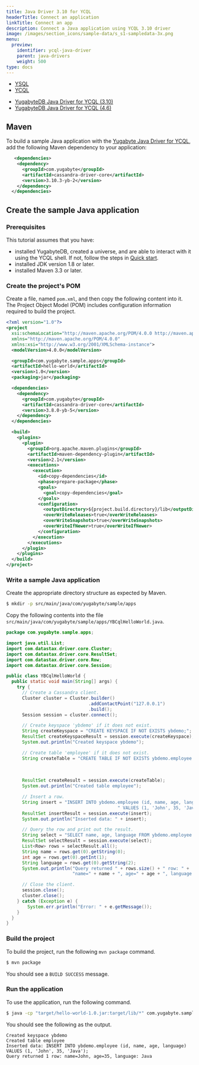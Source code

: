 ```yaml
---
title: Java Driver 3.10 for YCQL
headerTitle: Connect an application
linkTitle: Connect an app
description: Connect a Java application using YCQL 3.10 driver
image: /images/section_icons/sample-data/s_s1-sampledata-3x.png
menu:
  preview:
    identifier: ycql-java-driver
    parent: java-drivers
    weight: 500
type: docs
---
```


<ul class="nav nav-tabs-alt nav-tabs-yb" data-target="sql">
  <li>
    <a href="../yugabyte-jdbc/" class="nav-link">
      YSQL
    </a>
  </li>
  <li class="active">
    <a href="../ycql/" class="nav-link">
      YCQL
    </a>
  </li>
</ul>

<ul class="nav nav-tabs-alt nav-tabs-yb" data-target="driver">
  <li >
    <a href="../ycql/" class="nav-link active">
      <i class="icon-cassandra" aria-hidden="true"></i>
      YugabyteDB Java Driver for YCQL (3.10)
    </a>
  </li>
   <li >
    <a href="../ycql-4.6/" class="nav-link">
      <i class="icon-cassandra" aria-hidden="true"></i>
      YugabyteDB Java Driver for YCQL (4.6)
    </a>
  </li>
</ul>

## Maven

To build a sample Java application with the [Yugabyte Java Driver for YCQL](https://github.com/yugabyte/cassandra-java-driver), add the following Maven dependency to your application:

```xml
   <dependencies>
    <dependency>
      <groupId>com.yugabyte</groupId>
      <artifactId>cassandra-driver-core</artifactId>
      <version>3.10.3-yb-2</version>
    </dependency>
  </dependencies>
```

## Create the sample Java application

### Prerequisites

This tutorial assumes that you have:

- installed YugabyteDB, created a universe, and are able to interact with it using the YCQL shell. If not, follow the steps in [Quick start](../../../quick-start/).
- installed JDK version 1.8 or later.
- installed Maven 3.3 or later.

### Create the project's POM

Create a file, named `pom.xml`, and then copy the following content into it. The Project Object Model (POM) includes configuration information required to build the project.

```xml
<?xml version="1.0"?>
<project
  xsi:schemaLocation="http://maven.apache.org/POM/4.0.0 http://maven.apache.org/xsd/maven-4.0.0.xsd"
  xmlns="http://maven.apache.org/POM/4.0.0"
  xmlns:xsi="http://www.w3.org/2001/XMLSchema-instance">
  <modelVersion>4.0.0</modelVersion>

  <groupId>com.yugabyte.sample.apps</groupId>
  <artifactId>hello-world</artifactId>
  <version>1.0</version>
  <packaging>jar</packaging>

  <dependencies>
    <dependency>
      <groupId>com.yugabyte</groupId>
      <artifactId>cassandra-driver-core</artifactId>
      <version>3.8.0-yb-5</version>
    </dependency>
  </dependencies>

  <build>
    <plugins>
      <plugin>
        <groupId>org.apache.maven.plugins</groupId>
        <artifactId>maven-dependency-plugin</artifactId>
        <version>2.1</version>
        <executions>
          <execution>
            <id>copy-dependencies</id>
            <phase>prepare-package</phase>
            <goals>
              <goal>copy-dependencies</goal>
            </goals>
            <configuration>
              <outputDirectory>${project.build.directory}/lib</outputDirectory>
              <overWriteReleases>true</overWriteReleases>
              <overWriteSnapshots>true</overWriteSnapshots>
              <overWriteIfNewer>true</overWriteIfNewer>
            </configuration>
          </execution>
        </executions>
      </plugin>
    </plugins>
  </build>
</project>
```

### Write a sample Java application

Create the appropriate directory structure as expected by Maven.

```sh
$ mkdir -p src/main/java/com/yugabyte/sample/apps
```

Copy the following contents into the file `src/main/java/com/yugabyte/sample/apps/YBCqlHelloWorld.java`.

```java
package com.yugabyte.sample.apps;

import java.util.List;
import com.datastax.driver.core.Cluster;
import com.datastax.driver.core.ResultSet;
import com.datastax.driver.core.Row;
import com.datastax.driver.core.Session;

public class YBCqlHelloWorld {
  public static void main(String[] args) {
    try {
      // Create a Cassandra client.
      Cluster cluster = Cluster.builder()
                               .addContactPoint("127.0.0.1")
                               .build();
      Session session = cluster.connect();

      // Create keyspace 'ybdemo' if it does not exist.
      String createKeyspace = "CREATE KEYSPACE IF NOT EXISTS ybdemo;";
      ResultSet createKeyspaceResult = session.execute(createKeyspace);
      System.out.println("Created keyspace ybdemo");

      // Create table 'employee' if it does not exist.
      String createTable = "CREATE TABLE IF NOT EXISTS ybdemo.employee (id int PRIMARY KEY, " +
                                                                       "name varchar, " +
                                                                       "age int, " +
                                                                       "language varchar);";
      ResultSet createResult = session.execute(createTable);
      System.out.println("Created table employee");

      // Insert a row.
      String insert = "INSERT INTO ybdemo.employee (id, name, age, language)" +
                                          " VALUES (1, 'John', 35, 'Java');";
      ResultSet insertResult = session.execute(insert);
      System.out.println("Inserted data: " + insert);

      // Query the row and print out the result.
      String select = "SELECT name, age, language FROM ybdemo.employee WHERE id = 1;";
      ResultSet selectResult = session.execute(select);
      List<Row> rows = selectResult.all();
      String name = rows.get(0).getString(0);
      int age = rows.get(0).getInt(1);
      String language = rows.get(0).getString(2);
      System.out.println("Query returned " + rows.size() + " row: " +
                         "name=" + name + ", age=" + age + ", language: " + language);

      // Close the client.
      session.close();
      cluster.close();
    } catch (Exception e) {
        System.err.println("Error: " + e.getMessage());
    }
  }
}
```

### Build the project

To build the project, run the following `mvn package` command.

```sh
$ mvn package
```

You should see a `BUILD SUCCESS` message.

### Run the application

To use the application, run the following command.

```sh
$ java -cp "target/hello-world-1.0.jar:target/lib/*" com.yugabyte.sample.apps.YBCqlHelloWorld
```

You should see the following as the output.

```output
Created keyspace ybdemo
Created table employee
Inserted data: INSERT INTO ybdemo.employee (id, name, age, language) VALUES (1, 'John', 35, 'Java');
Query returned 1 row: name=John, age=35, language: Java
```